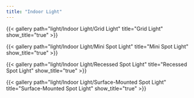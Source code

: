 ```yaml
---
title: "Indoor Light"
---
```


{{< gallery path="light/Indoor Light/Grid Light" title="Grid Light" show_title="true" >}}

{{< gallery path="light/Indoor Light/Mini Spot Light" title="Mini Spot Light" show_title="true" >}}

{{< gallery path="light/Indoor Light/Recessed Spot Light" title="Recessed Spot Light" show_title="true" >}}

{{< gallery path="light/Indoor Light/Surface-Mounted Spot Light" title="Surface-Mounted Spot Light" show_title="true" >}}